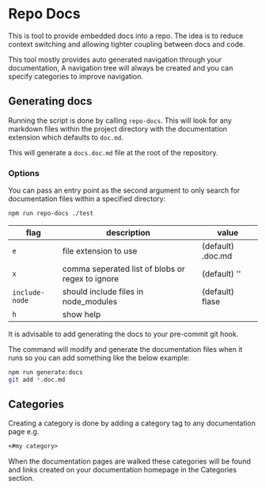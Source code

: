 # Repo Docs

This is tool to provide embedded docs into a repo. The idea is to reduce context switching and allowing tighter coupling between docs and code.

This tool mostly provides auto generated navigation through your documentation, A navigation tree will always be created and you can specify categories to improve navigation.

## Generating docs

Running the script is done by calling `repo-docs`. This will look for any markdown files within the project directory with the documentation extension which defaults to `doc.md`.

This will generate a `docs.doc.md` file at the root of the repository.

### Options

You can pass an entry point as the second argument to only search for documentation files within a specified directory:

```sh
npm run repo-docs ./test
```

| flag           | description                                      | value             |
| -------------- | ------------------------------------------------ | ----------------- |
| `e`            | file extension to use                            | (default) .doc.md |
| `x`            | comma seperated list of blobs or regex to ignore | (default) ''      |
| `include-node` | should include files in node_modules             | (default) flase   |
| `h`            | show help                                        |                   |

It is advisable to add generating the docs to your pre-commit git hook.

The command will modify and generate the documentation files when it runs so you can add something like the below example:

```sh
npm run generate:docs
git add *.doc.md
```

## Categories

Creating a category is done by adding a category tag to any documentation page e.g.

```markdown
<#my category>
```

When the documentation pages are walked these categories will be found and links created on your documentation homepage in the Categories section.
